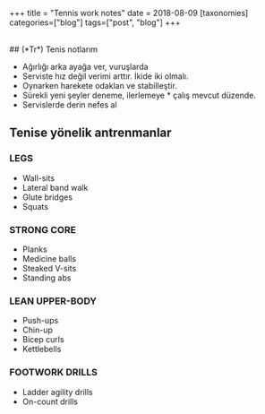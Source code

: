 +++
title = "Tennis work notes"
date = 2018-08-09
[taxonomies]
categories=["blog"]
tags=["post", "blog"]
+++

<br>
## (*Tr*) Tenis notlarım

* Ağırlığı arka ayağa ver, vuruşlarda
* Serviste hız değil verimi arttır. İkide iki olmalı.
* Oynarken harekete odaklan ve stabilleştir.
* Sürekli yeni şeyler deneme, ilerlemeye * çalış mevcut düzende.
* Servislerde derin nefes al

## Tenise yönelik antrenmanlar

### LEGS

* Wall-sits
* Lateral band walk
* Glute bridges
* Squats

### STRONG CORE

* Planks
* Medicine balls
* Steaked V-sits
* Standing abs

### LEAN UPPER-BODY

* Push-ups
* Chin-up
* Bicep curls
* Kettlebells

### FOOTWORK DRILLS

* Ladder agility drills
* On-count drills